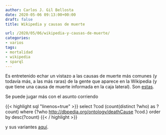 ```yaml
---
author: Carlos J. Gil Bellosta
date: 2020-05-06 09:13:00+00:00
draft: false
title: Wikipedia y causas de muerte

url: /2020/05/06/wikipedia-y-causas-de-muerte/
categories:
- varios
tags:
- mortalidad
- wikipedia
- sparql
---
```


Es entretenido echar un vistazo a las causas de muerte más comunes (y todavía más, a las más raras) de la gente que aparece en la Wikipedia (y que tiene una causa de muerte informada en la caja lateral). Son [estas](http://rg&query=select+%3Fcod+%28count%28distinct+%3Fwho%29+as+%3Fcount%29+where+%7B%3Fwho+<http%3A%2F%2Fdbpedia.org%2Fontology%2FdeathCause>+%3Fcod.%7D+order+by+desc%28%3Fcount%29%0D%0A%0D%0A%23+select+distinct+%3Fwho+where+%7B%3Fwho+<http%3A%2F%2Fdbpedia.org%2Fontology%2FdeathCause>+<http%3A%2F%2Fdbpedia.org%2Fresource%2FPeritonitis>.%7D%0D%0A%0D%0A%0D%0A%0D%0A%23+select+distinct+%3Fwho+where+%7B%3Fwho+<http%3A%2F%2Fdbpedia.org%2Fontology%2FdeathCause>+<http%3A%2F%2Fdbpedia.org%2Fresource%2FInfluenza>.%7D+LIMIT+100%0D%0A%0D%0A%23+select+distinct+%3Fwho+where+%7B%3Fwho+<http%3A%2F%2Fdbpedia.org%2Fontology%2FdeathCause>+<http%3A%2F%2Fdbpedia.org%2Fresource%2FCOVID-19>.%7D+LIMIT+100).

Se puede jugar más con el asunto corriendo

{{< highlight sql "linenos=true" >}}
select ?cod (count(distinct ?who) as ?count)
where {?who <http://dbpedia.org/ontology/deathCause> ?cod.}
order by desc(?count)
{{< / highlight >}}

y sus variantes [aquí](https://dbpedia.org/sparql).



